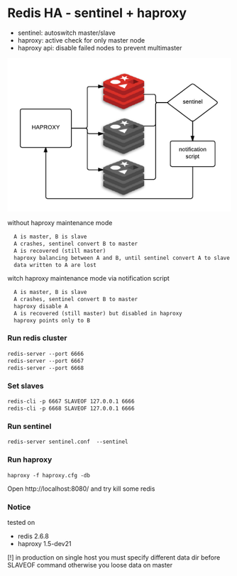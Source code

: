 # Redis HA - sentinel + haproxy

- sentinel: autoswitch master/slave
- haproxy: active check for only master node
- haproxy api: disable failed nodes to prevent multimaster

!["diagram"](diagram.png)

without haproxy maintenance mode
```
  A is master, B is slave
  A crashes, sentinel convert B to master
  A is recovered (still master)
  haproxy balancing between A and B, until sentinel convert A to slave
  data written to A are lost
```

witch haproxy maintenance mode via notification script
```
  A is master, B is slave
  A crashes, sentinel convert B to master
  haproxy disable A
  A is recovered (still master) but disabled in haproxy
  haproxy points only to B
```

### Run redis cluster
```
redis-server --port 6666
redis-server --port 6667
redis-server --port 6668
```

### Set slaves
```
redis-cli -p 6667 SLAVEOF 127.0.0.1 6666
redis-cli -p 6668 SLAVEOF 127.0.0.1 6666
```

### Run sentinel
```
redis-server sentinel.conf  --sentinel
```

### Run haproxy
```
haproxy -f haproxy.cfg -db
```

Open http://localhost:8080/ and try kill some redis


### Notice
tested on
- redis 2.6.8
- haproxy 1.5-dev21

[!] in production on single host you must specify different data dir before SLAVEOF command otherwise you loose data on master
